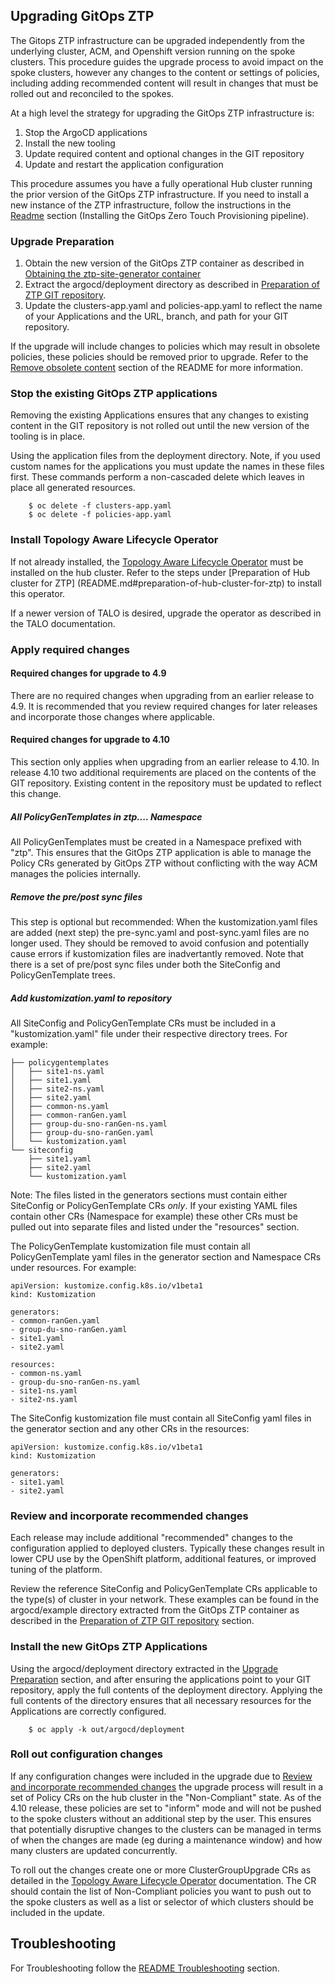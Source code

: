 ## Upgrading GitOps ZTP
The Gitops ZTP infrastructure can be upgraded independently from the underlying cluster, ACM, and Openshift version running on the spoke clusters. This procedure guides the upgrade process to avoid impact on the spoke clusters, however any changes to the content or settings of policies, including adding recommended content will result in changes that must be rolled out and reconciled to the spokes.

At a high level the strategy for upgrading the GitOps ZTP infrastructure is:
1. Stop the ArgoCD applications
1. Install the new tooling
1. Update required content and optional changes in the GIT repository
1. Update and restart the application configuration

This procedure assumes you have a fully operational Hub cluster running the prior version of the GitOps ZTP infrastructure. If you need to install a new instance of the ZTP infrastructure, follow the instructions in the [Readme](README.md) section (Installing the GitOps Zero Touch Provisioning pipeline).

### Upgrade Preparation
1. Obtain the new version of the GitOps ZTP container as described in [Obtaining the ztp-site-generator container](README.md#obtaining-the-ztp-site-generator-container)
1. Extract the argocd/deployment directory as described in [Preparation of ZTP GIT repository](README.md#preparation-of-ztp-git-repository).
1. Update the clusters-app.yaml and policies-app.yaml to reflect the name of your Applications and the URL, branch, and path for your GIT repository.

If the upgrade will include changes to policies which may result in obsolete policies, these policies should be removed prior to upgrade. Refer to the [Remove obsolete content](README.md#remove-obsolete-content) section of the README for more information.

### Stop the existing GitOps ZTP applications
Removing the existing Applications ensures that any changes to
existing content in the GIT repository is not rolled out until the new
version of the tooling is in place.

Using the application files from the deployment directory. Note, if you used custom names for the applications you must update the names in these files first. These commands perform a non-cascaded delete which leaves in place all generated resources.
```
    $ oc delete -f clusters-app.yaml
    $ oc delete -f policies-app.yaml
```

### Install Topology Aware Lifecycle Operator
If not already installed, the [Topology Aware Lifecycle Operator](https://github.com/openshift-kni/cluster-group-upgrades-operator#readme) must be installed on the hub cluster. Refer to the steps under [Preparation of Hub cluster for ZTP] (README.md#preparation-of-hub-cluster-for-ztp) to install this operator.

If a newer version of TALO is desired, upgrade the operator as described in the TALO documentation.

### Apply required changes

#### Required changes for upgrade to 4.9
There are no required changes when upgrading from an earlier release to 4.9. It is recommended that you review required changes for later releases and incorporate those changes where applicable.

#### Required changes for upgrade to 4.10
This section only applies when upgrading from an earlier release to 4.10. In release 4.10 two additional requirements are placed on the contents of the GIT repository. Existing content in the repository must be updated to reflect this change.

##### All PolicyGenTemplates in ztp.... Namespace

All PolicyGenTemplates must be created in a Namespace prefixed with "ztp". This ensures that the GitOps ZTP application is able to manage the Policy CRs generated by GitOps ZTP without conflicting with the way ACM manages the policies internally.

##### Remove the pre/post sync files

This step is optional but recommended: When the kustomization.yaml files are added (next step) the pre-sync.yaml and post-sync.yaml files are no longer used. They should be removed to avoid confusion and potentially cause errors if kustomization files are inadvertantly removed. Note that there is a set of pre/post sync files under both the SiteConfig and PolicyGenTemplate trees.

##### Add kustomization.yaml to repository

All SiteConfig and PolicyGenTemplate CRs must be included in a "kustomization.yaml" file under their respective directory trees. For example:
```
├── policygentemplates
│   ├── site1-ns.yaml
│   ├── site1.yaml
│   ├── site2-ns.yaml
│   ├── site2.yaml
│   ├── common-ns.yaml
│   ├── common-ranGen.yaml
│   ├── group-du-sno-ranGen-ns.yaml
│   ├── group-du-sno-ranGen.yaml
│   └── kustomization.yaml
└── siteconfig
    ├── site1.yaml
    ├── site2.yaml
    └── kustomization.yaml
```

Note: The files listed in the generators sections must contain either SiteConfig or PolicyGenTemplate CRs _only_. If your existing YAML files contain other CRs (Namespace for example) these other CRs must be pulled out into separate files and listed under the "resources" section.

The PolicyGenTemplate kustomization file must contain all PolicyGenTemplate yaml files in the generator section and Namespace CRs under resources. For example:
```
apiVersion: kustomize.config.k8s.io/v1beta1
kind: Kustomization

generators:
- common-ranGen.yaml
- group-du-sno-ranGen.yaml
- site1.yaml
- site2.yaml

resources:
- common-ns.yaml
- group-du-sno-ranGen-ns.yaml
- site1-ns.yaml
- site2-ns.yaml

```

The SiteConfig kustomization file must contain all SiteConfig yaml files in the generator section and any other CRs in the resources:
```
apiVersion: kustomize.config.k8s.io/v1beta1
kind: Kustomization

generators:
- site1.yaml
- site2.yaml
```

### Review and incorporate recommended changes
Each release may include additional "recommended" changes to the configuration applied to deployed clusters. Typically these changes result in lower CPU use by the OpenShift platform, additional features, or improved tuning of the platform.

Review the reference SiteConfig and PolicyGenTemplate CRs applicable to the type(s) of cluster in your network. These examples can be found in the argocd/example directory extracted from the GitOps ZTP container as described in the  [Preparation of ZTP GIT repository](README.md#preparation-of-ztp-git-repository) section.

### Install the new GitOps ZTP Applications
Using the argocd/deployment directory extracted in the [Upgrade Preparation](#upgrade-preparation) section, and after ensuring the applications point to your GIT repository, apply the full contents of the deployment directory. Applying the full contents of the directory ensures that all necessary resources for the Applications are correctly configured.

```
    $ oc apply -k out/argocd/deployment
```

### Roll out configuration changes
If any configuration changes were included in the upgrade due to [Review and incorporate recommended changes](#review-and-incorporate-recommended-changes) the upgrade process will result in a set of Policy CRs on the hub cluster in the "Non-Compliant" state. As of the 4.10 release, these policies are set to "inform" mode and will not be pushed to the spoke clusters without an additional step by the user. This ensures that potentially disruptive changes to the clusters can be managed in terms of when the changes are made (eg during a maintenance window) and how many clusters are updated concurrently.

To roll out the changes create one or more ClusterGroupUpgrade CRs as detailed in the [Topology Aware Lifecycle Operator](https://github.com/openshift-kni/cluster-group-upgrades-operator#readme) documentation. The CR should contain the list of Non-Compliant policies you want to push out to the spoke clusters as well as a list or selector of which clusters should be included in the update.

## Troubleshooting
For Troubleshooting follow the [README Troubleshooting](README.md#troubleshooting-gitops-ztp) section.

